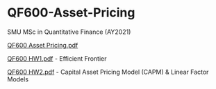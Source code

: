 # QF600-Asset-Pricing
SMU MSc in Quantitative Finance (AY2021)

[QF600 Asset Pricing.pdf](https://github.com/gabrielwoon/QF600-Asset-Pricing/files/7154804/QF600.Asset.Pricing.pdf)

[QF600 HW1.pdf](https://github.com/gabrielwoon/QF600-Asset-Pricing/files/7177195/QF600.HW1.pdf) - Efficient Frontier 

[QF600 HW2.pdf](https://github.com/gabrielwoon/QF600-Asset-Pricing/files/7195130/QF600.HW2.pdf) - Capital Asset Pricing Model (CAPM) & Linear Factor Models 
